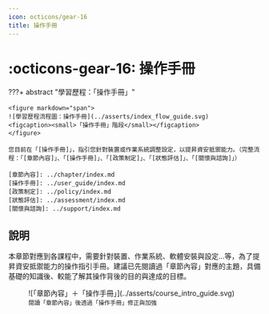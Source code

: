 ```yaml
---
icon: octicons/gear-16
title: 操作手冊
---
```


# :octicons-gear-16: 操作手冊

???+ abstract "學習歷程：「操作手冊」"

    <figure markdown="span">
    ![學習歷程流程圖：操作手冊](../asserts/index_flow_guide.svg)
    <figcaption><small>「操作手冊」階段</small></figcaption>
    </figure>

    您目前在「[操作手冊]」，指引您針對裝置或作業系統調整設定，以提昇資安抵禦能力。（完整流程：「[章節內容]」、「[操作手冊]」、「[政策制定]」、「[狀態評估]」、「[關懷與諮詢]」）

    [章節內容]: ../chapter/index.md
    [操作手冊]: ../user_guide/index.md
    [政策制定]: ../policy/index.md
    [狀態評估]: ../assessment/index.md
    [關懷與諮詢]: ../support/index.md

## 說明

本章節對應到各課程中，需要針對裝置、作業系統、軟體安裝與設定…等，為了提昇資安抵禦能力的操作指引手冊。建議已先閱讀過「章節內容」對應的主題，具備基礎的知識後、較能了解其操作背後的目的與達成的目標。

<figure markdown="span">
  ![「章節內容」＋「操作手冊」](../asserts/course_intro_guide.svg)
  <figcaption><small>閱讀「章節內容」後透過「操作手冊」修正與加強</small></figcaption>
</figure>
